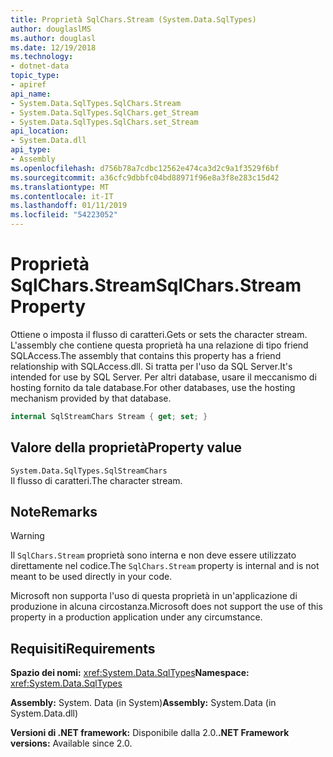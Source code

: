 ```yaml
---
title: Proprietà SqlChars.Stream (System.Data.SqlTypes)
author: douglaslMS
ms.author: douglasl
ms.date: 12/19/2018
ms.technology:
- dotnet-data
topic_type:
- apiref
api_name:
- System.Data.SqlTypes.SqlChars.Stream
- System.Data.SqlTypes.SqlChars.get_Stream
- System.Data.SqlTypes.SqlChars.set_Stream
api_location:
- System.Data.dll
api_type:
- Assembly
ms.openlocfilehash: d756b78a7cdbc12562e474ca3d2c9a1f3529f6bf
ms.sourcegitcommit: a36cfc9dbbfc04bd88971f96e8a3f8e283c15d42
ms.translationtype: MT
ms.contentlocale: it-IT
ms.lasthandoff: 01/11/2019
ms.locfileid: "54223052"
---
```

# <a name="sqlcharsstream-property"></a><span data-ttu-id="6ad47-102">Proprietà SqlChars.Stream</span><span class="sxs-lookup"><span data-stu-id="6ad47-102">SqlChars.Stream Property</span></span>

<span data-ttu-id="6ad47-103">Ottiene o imposta il flusso di caratteri.</span><span class="sxs-lookup"><span data-stu-id="6ad47-103">Gets or sets the character stream.</span></span> <span data-ttu-id="6ad47-104">L'assembly che contiene questa proprietà ha una relazione di tipo friend SQLAccess.</span><span class="sxs-lookup"><span data-stu-id="6ad47-104">The assembly that contains this property has a friend relationship with SQLAccess.dll.</span></span> <span data-ttu-id="6ad47-105">Si tratta per l'uso da SQL Server.</span><span class="sxs-lookup"><span data-stu-id="6ad47-105">It's intended for use by SQL Server.</span></span> <span data-ttu-id="6ad47-106">Per altri database, usare il meccanismo di hosting fornito da tale database.</span><span class="sxs-lookup"><span data-stu-id="6ad47-106">For other databases, use the hosting mechanism provided by that database.</span></span>

```csharp
internal SqlStreamChars Stream { get; set; }
```

## <a name="property-value"></a><span data-ttu-id="6ad47-107">Valore della proprietà</span><span class="sxs-lookup"><span data-stu-id="6ad47-107">Property value</span></span>

`System.Data.SqlTypes.SqlStreamChars`\
<span data-ttu-id="6ad47-108">Il flusso di caratteri.</span><span class="sxs-lookup"><span data-stu-id="6ad47-108">The character stream.</span></span>

## <a name="remarks"></a><span data-ttu-id="6ad47-109">Note</span><span class="sxs-lookup"><span data-stu-id="6ad47-109">Remarks</span></span>

> [!WARNING]
> <span data-ttu-id="6ad47-110">Il `SqlChars.Stream` proprietà sono interna e non deve essere utilizzato direttamente nel codice.</span><span class="sxs-lookup"><span data-stu-id="6ad47-110">The `SqlChars.Stream` property is internal and is not meant to be used directly in your code.</span></span>
>
> <span data-ttu-id="6ad47-111">Microsoft non supporta l'uso di questa proprietà in un'applicazione di produzione in alcuna circostanza.</span><span class="sxs-lookup"><span data-stu-id="6ad47-111">Microsoft does not support the use of this property in a production application under any circumstance.</span></span>

## <a name="requirements"></a><span data-ttu-id="6ad47-112">Requisiti</span><span class="sxs-lookup"><span data-stu-id="6ad47-112">Requirements</span></span>

<span data-ttu-id="6ad47-113">**Spazio dei nomi:** <xref:System.Data.SqlTypes></span><span class="sxs-lookup"><span data-stu-id="6ad47-113">**Namespace:** <xref:System.Data.SqlTypes></span></span>

<span data-ttu-id="6ad47-114">**Assembly:** System. Data (in System)</span><span class="sxs-lookup"><span data-stu-id="6ad47-114">**Assembly:** System.Data (in System.Data.dll)</span></span>

<span data-ttu-id="6ad47-115">**Versioni di .NET framework:** Disponibile dalla 2.0.</span><span class="sxs-lookup"><span data-stu-id="6ad47-115">**.NET Framework versions:** Available since 2.0.</span></span>